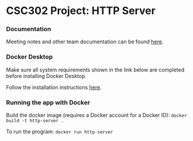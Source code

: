 # CSC302 Project: HTTP Server

### Documentation
Meeting notes and other team documentation can be found [here](https://iridescent-surfboard-2a5.notion.site/CSC302-d42d0b71c4e04369a2cfef3f5ea589db).

### Docker Desktop
Make sure all system requirements shown in the link below are completed before installing Docker Desktop.

Follow the installation instructions [here](https://docs.docker.com/get-docker/).

### Running the app with Docker
Build the docker image (requires a Docker account for a Docker ID):
`docker build -t http-server .`

To run the program:
`docker run http-server`
